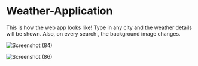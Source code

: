 # Weather-Application


This is how the web app looks like! 
Type in any city and the weather details will be shown.
Also, on every search , the background image changes.


![Screenshot (84)](https://user-images.githubusercontent.com/67047991/129960773-212801f7-1abf-43c4-81a7-3cf1873a2580.png)



![Screenshot (86)](https://user-images.githubusercontent.com/67047991/129961178-33626380-46f0-4066-8935-807b92b85fcc.png)

